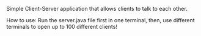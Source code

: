 Simple Client-Server application that allows clients to talk to each other.

How to use:
Run the server.java file first in one terminal, then, use different terminals to open up to 100 different clients!
